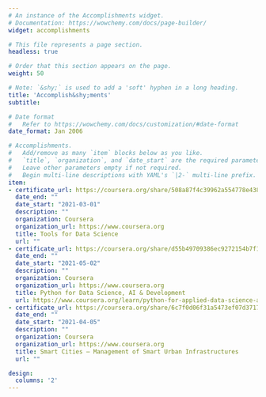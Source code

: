 ```yaml
---
# An instance of the Accomplishments widget.
# Documentation: https://wowchemy.com/docs/page-builder/
widget: accomplishments

# This file represents a page section.
headless: true

# Order that this section appears on the page.
weight: 50

# Note: `&shy;` is used to add a 'soft' hyphen in a long heading.
title: 'Accomplish&shy;ments'
subtitle:

# Date format
#   Refer to https://wowchemy.com/docs/customization/#date-format
date_format: Jan 2006

# Accomplishments.
#   Add/remove as many `item` blocks below as you like.
#   `title`, `organization`, and `date_start` are the required parameters.
#   Leave other parameters empty if not required.
#   Begin multi-line descriptions with YAML's `|2-` multi-line prefix.
item:
- certificate_url: https://coursera.org/share/508a87f4c39962a554778e4386dedd1c
  date_end: ""
  date_start: "2021-03-01"
  description: ""
  organization: Coursera
  organization_url: https://www.coursera.org
  title: Tools for Data Science
  url: ""
- certificate_url: https://coursera.org/share/d55b49709386ec9272154b7f1fa3dd79
  date_end: ""
  date_start: "2021-05-02"
  description: ""
  organization: Coursera
  organization_url: https://www.coursera.org
  title: Python for Data Science, AI & Development
  url: https://www.coursera.org/learn/python-for-applied-data-science-ai
- certificate_url: https://coursera.org/share/6c7f0d06f31a5473ef07d3717d118d9b
  date_end: ""
  date_start: "2021-04-05"
  description: ""
  organization: Coursera
  organization_url: https://www.coursera.org
  title: Smart Cities – Management of Smart Urban Infrastructures
  url: ""

design:
  columns: '2' 
---
```

